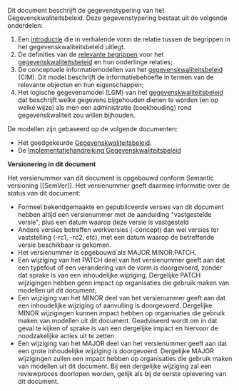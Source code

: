 Dit document beschrijft de gegevenstypering van het Gegevenskwaliteitsbeleid. Deze gegevenstypering bestaat uit de volgende onderdelen:

1. Een [introductie](#Intro) die in verhalende vorm de relatie tussen de begrippen in het gegevenskwaliteitsbeleid uitlegt.
1. De definities van de [relevante begrippen](#begrippen) voor het [gegevenskwaliteitsbeleid](#gegevenskwaliteitsbeleid) en hun onderlinge relaties;
1. De conceptuele informatiemodellen van het [gegevenskwaliteitsbeleid](#cim-gegevenskwaliteitsbeleid) (CIM). Dit model beschrijft de informatiebehoefte in termen van de relevante objecten en hun eigenschappen;
1. Het logische gegevensmodel (LGM) van het [gegevenskwaliteitsbeleid](#gegevenskwaliteitsbeleid-0) dat beschrijft welke gegevens bijgehouden dienen te worden (en op welke wijze) als men een administratie (boekhouding) rond gegevenskwaliteit zou willen bijhouden.

De modellen zijn gebaseerd op de volgende documenten:

* Het goedgekeurde [Gegevenskwaliteitsbeleid](https://jenvgegevens.pleio.nl/page/view/87da304d-b300-4b5b-b005-519701cdf647/gegevenskwaliteit).
* De [Implementatiehandreiking Gegevenskwaliteitsbeleid](https://jenvgegevens.pleio.nl/attachment/entity/deebfde8-7101-4e76-a738-b419137bd40b)


**Versionering in dit document**

Het versienummer van dit document is opgebouwd conform Semantic versioning [[SemVer]]. Het versienummer geeft daarmee informatie over de status van dit document:

- Formeel bekendgemaakte en gepubliceerde versies van dit document hebben altijd een versienummer met de aanduiding "vastgestelde versie", plus een datum waarop deze versie is vastgesteld
- Andere versies betreffen werkversies (-concept) dan wel versies ter vaststelling (-rc1, -rc2, etc), met een datum waarop de betreffende versie beschikbaar is gekomen.
- Het versienummer is opgebouwd als MAJOR.MINOR.PATCH.
- Een wijziging van het PATCH deel van het versienummer geeft aan dat een typefout of een verandering van de vorm is doorgevoerd, zonder dat sprake is van een inhoudelijke wijziging. Dergelijke PATCH wijzigingen hebben geen impact op organisaties die gebruik maken van modellen uit dit document;
- Een wijziging van het MINOR deel van het versienummer geeft aan dat een inhoudelijke wijziging of aanvulling is doorgevoerd. Dergelijke MINOR wijzigingen kunnen impact hebben op organisaties die gebruik maken van modellen uit dit document. Geadviseerd wordt om in dat geval te kijken of sprake is van een dergelijke impact en hiervoor de noodzakelijke acties uit te zetten.
- Een wijziging van het MAJOR deel van het versienummer geeft aan dat een grote inhoudelijke wijziging is doorgevoerd. Dergelijke MAJOR wijzigingen zullen een impact hebben op organisaties die gebruik maken van modellen uit dit document. Bij een dergelijke wijziging zal een reviewproces doorlopen worden, gelijk als bij de eerste oplevering van dit document.

